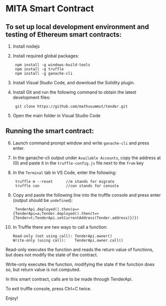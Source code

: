 # MITA Smart Contract

## To set up local development environment and testing of Ethereum smart contracts:

1. Install nodejs

2. Install required global packages:

        npm install -g windows-build-tools
        npm install -g truffle
        npm install -g ganache-cli

3. Install Visual Studio Code, and download the Solidity plugin.

4. Install Git and run the following command to obtain the latest development files:

        git clone https://github.com/mathusummut/tender.git

5. Open the main folder in Visual Studio Code

## Running the smart contract:

6. Launch command prompt window and write `ganache-cli` and press enter.

7. In the ganache-cli output under `Available Accounts`, copy the address at (0) and paste it in the `truffle-config.js` file next to the `from` key

8. In the `Terminal` tab in VS Code, enter the following:

        truffle m --reset      //m stands for migrate
        truffle con            //con stands for console

9. Copy and paste the following line into the truffle console and press enter (output should be `undefined`):

        TenderApi.deployed().then(a=>{TenderApi=a;Tender.deployed().then(t=>{Tender=t;TenderApi.setCurrentAddress(Tender.address)})})

10. In Truffle there are two ways to call a function:

        Read-only (not using call): TenderApi.owner()
        Write-only (using call):    TenderApi.owner.call()

Read-only executes the function and reads the return value of functions, but does not modify the state of the contract.

Write-only executes the function, modifying the state if the function does so, but return value is not computed.

In this smart contract, calls are to be made through TenderApi.

To exit truffle console, press Ctrl+C twice.

Enjoy!